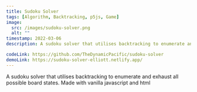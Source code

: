 ```yaml
---
title: Sudoku Solver
tags: [Algorithm, Backtracking, p5js, Game]
image:
  src: /images/sudoku-solver.png
  alt: ""
timestamp: 2022-03-06
description: A sudoku solver that utilises backtracking to enumerate and exhaust all possible board states.

codeLink: https://github.com/TheDynamicPacific/sudoku-solver
demoLink: https://sudoku-solver-elliott.netlify.app/
---
```


A sudoku solver that utilises backtracking to enumerate and exhaust all possible board states.
Made with vanilla javascript and html
